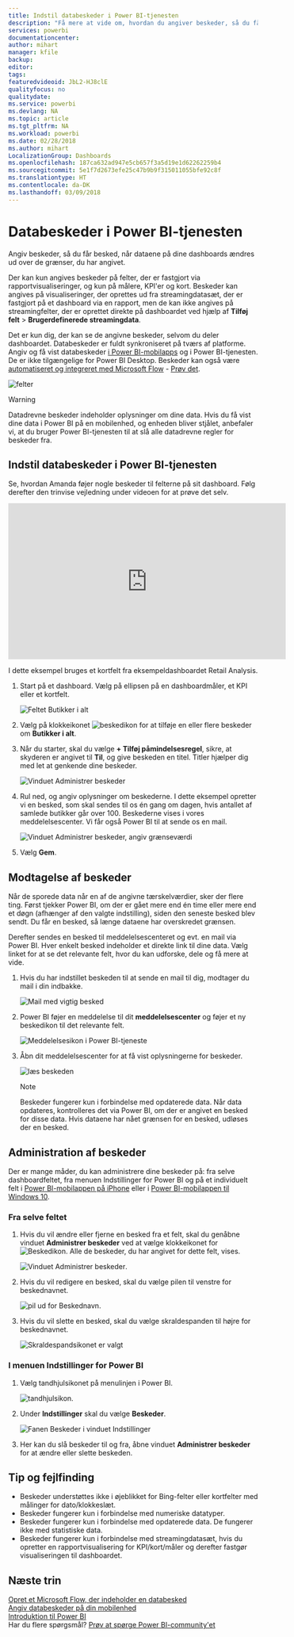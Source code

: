 ```yaml
---
title: Indstil databeskeder i Power BI-tjenesten
description: "Få mere at vide om, hvordan du angiver beskeder, så du får besked, når dataene på dine dashboards ændres ud over de grænser, du har angivet i Microsoft Power BI-tjenesten."
services: powerbi
documentationcenter: 
author: mihart
manager: kfile
backup: 
editor: 
tags: 
featuredvideoid: JbL2-HJ8clE
qualityfocus: no
qualitydate: 
ms.service: powerbi
ms.devlang: NA
ms.topic: article
ms.tgt_pltfrm: NA
ms.workload: powerbi
ms.date: 02/28/2018
ms.author: mihart
LocalizationGroup: Dashboards
ms.openlocfilehash: 187ca632ad947e5cb657f3a5d19e1d62262259b4
ms.sourcegitcommit: 5e1f7d2673efe25c47b9b9f315011055bfe92c8f
ms.translationtype: HT
ms.contentlocale: da-DK
ms.lasthandoff: 03/09/2018
---
```

# <a name="data-alerts-in-power-bi-service"></a>Databeskeder i Power BI-tjenesten
Angiv beskeder, så du får besked, når dataene på dine dashboards ændres ud over de grænser, du har angivet. 

Der kan kun angives beskeder på felter, der er fastgjort via rapportvisualiseringer, og kun på målere, KPI'er og kort. Beskeder kan angives på visualiseringer, der oprettes ud fra streamingdatasæt, der er fastgjort på et dashboard via en rapport, men de kan ikke angives på streamingfelter, der er oprettet direkte på dashboardet ved hjælp af **Tilføj felt** > **Brugerdefinerede streamingdata**. 

Det er kun dig, der kan se de angivne beskeder, selvom du deler dashboardet. Databeskeder er fuldt synkroniseret på tværs af platforme. Angiv og få vist databeskeder [i Power BI-mobilapps](mobile-set-data-alerts-in-the-mobile-apps.md) og i Power BI-tjenesten. De er ikke tilgængelige for Power BI Desktop. Beskeder kan også være [automatiseret og integreret med Microsoft Flow](https://flow.microsoft.com) - [Prøv det](service-flow-integration.md).

![felter](media/service-set-data-alerts/powerbi-alert-types-new.png)

> [!WARNING]
> Datadrevne beskeder indeholder oplysninger om dine data. Hvis du få vist dine data i Power BI på en mobilenhed, og enheden bliver stjålet, anbefaler vi, at du bruger Power BI-tjenesten til at slå alle datadrevne regler for beskeder fra.
> 
> 

## <a name="set-data-alerts-in-power-bi-service"></a>Indstil databeskeder i Power BI-tjenesten
Se, hvordan Amanda føjer nogle beskeder til felterne på sit dashboard. Følg derefter den trinvise vejledning under videoen for at prøve det selv.

<iframe width="560" height="315" src="https://www.youtube.com/embed/JbL2-HJ8clE" frameborder="0" allowfullscreen></iframe>

I dette eksempel bruges et kortfelt fra eksempeldashboardet Retail Analysis.

1. Start på et dashboard. Vælg på ellipsen på en dashboardmåler, et KPI eller et kortfelt.
   
   ![Feltet Butikker i alt](media/service-set-data-alerts/powerbi-card.png)
2. Vælg på klokkeikonet ![beskedikon](media/service-set-data-alerts/power-bi-bell-icon.png) for at tilføje en eller flere beskeder om **Butikker i alt**.
   
1. Når du starter, skal du vælge **+ Tilføj påmindelsesregel**, sikre, at skyderen er angivet til **Til**, og give beskeden en titel. Titler hjælper dig med let at genkende dine beskeder.
   
   ![Vinduet Administrer beskeder](media/service-set-data-alerts/powerbi-alert-title.png)
4. Rul ned, og angiv oplysninger om beskederne.  I dette eksempel opretter vi en besked, som skal sendes til os én gang om dagen, hvis antallet af samlede butikker går over 100. Beskederne vises i vores meddelelsescenter. Vi får også Power BI til at sende os en mail.
   
   ![Vinduet Administrer beskeder, angiv grænseværdi](media/service-set-data-alerts/power-bi-set-alert-details.png)
5. Vælg **Gem**.

## <a name="receiving-alerts"></a>Modtagelse af beskeder
Når de sporede data når en af de angivne tærskelværdier, sker der flere ting. Først tjekker Power BI, om der er gået mere end én time eller mere end et døgn (afhænger af den valgte indstilling), siden den seneste besked blev sendt. Du får en besked, så længe dataene har overskredet grænsen.

Derefter sendes en besked til meddelelsescenteret og evt. en mail via Power BI. Hver enkelt besked indeholder et direkte link til dine data. Vælg linket for at se det relevante felt, hvor du kan udforske, dele og få mere at vide.  

1. Hvis du har indstillet beskeden til at sende en mail til dig, modtager du mail i din indbakke.
   
   ![Mail med vigtig besked](media/service-set-data-alerts/powerbi-alerts-email.png)
2. Power BI føjer en meddelelse til dit **meddelelsescenter** og føjer et ny beskedikon til det relevante felt.
   
   ![Meddelelsesikon i Power BI-tjeneste](media/service-set-data-alerts/powerbi-alert-notifications.png)
3. Åbn dit meddelelsescenter for at få vist oplysningerne for beskeder.
   
    ![læs beskeden](media/service-set-data-alerts/powerbi-alert-notfication.png)
   
   > [!NOTE]
   > Beskeder fungerer kun i forbindelse med opdaterede data. Når data opdateres, kontrolleres det via Power BI, om der er angivet en besked for disse data. Hvis dataene har nået grænsen for en besked, udløses der en besked.
   > 
   > 

## <a name="managing-alerts"></a>Administration af beskeder
Der er mange måder, du kan administrere dine beskeder på: fra selve dashboardfeltet, fra menuen Indstillinger for Power BI og på et individuelt felt i [Power BI-mobilappen på iPhone](mobile-set-data-alerts-in-the-mobile-apps.md) eller i [Power BI-mobilappen til Windows 10](mobile-set-data-alerts-in-the-mobile-apps.md).

### <a name="from-the-tile-itself"></a>Fra selve feltet
1. Hvis du vil ændre eller fjerne en besked fra et felt, skal du genåbne vinduet **Administrer beskeder** ved at vælge klokkeikonet for ![Beskedikon](media/service-set-data-alerts/power-bi-bell-icon.png). Alle de beskeder, du har angivet for dette felt, vises.
   
    ![Vinduet Administrer beskeder](media/service-set-data-alerts/powerbi-see-alerts.png).
2. Hvis du vil redigere en besked, skal du vælge pilen til venstre for beskednavnet.
   
    ![pil ud for Beskednavn](media/service-set-data-alerts/powerbi-see-alerts-arrow.png).
3. Hvis du vil slette en besked, skal du vælge skraldespanden til højre for beskednavnet.
   
      ![Skraldespandsikonet er valgt](media/service-set-data-alerts/powerbi-see-alerts-delete.png)

### <a name="from-the-power-bi-settings-menu"></a>I menuen Indstillinger for Power BI
1. Vælg tandhjulsikonet på menulinjen i Power BI.
   
    ![tandhjulsikon](media/service-set-data-alerts/powerbi-gear-icon.png).
2. Under **Indstillinger** skal du vælge **Beskeder**.
   
    ![Fanen Beskeder i vinduet Indstillinger](media/service-set-data-alerts/powerbi-alert-settings.png)
3. Her kan du slå beskeder til og fra, åbne vinduet **Administrer beskeder** for at ændre eller slette beskeden.

## <a name="tips-and-troubleshooting"></a>Tip og fejlfinding
* Beskeder understøttes ikke i øjeblikket for Bing-felter eller kortfelter med målinger for dato/klokkeslæt.
* Beskeder fungerer kun i forbindelse med numeriske datatyper.
* Beskeder fungerer kun i forbindelse med opdaterede data. De fungerer ikke med statistiske data.
* Beskeder fungerer kun i forbindelse med streamingdatasæt, hvis du opretter en rapportvisualisering for KPI/kort/måler og derefter fastgør visualiseringen til dashboardet.

## <a name="next-steps"></a>Næste trin
[Opret et Microsoft Flow, der indeholder en databesked](service-flow-integration.md)    
[Angiv databeskeder på din mobilenhed](mobile-set-data-alerts-in-the-mobile-apps.md)    
[Introduktion til Power BI](service-get-started.md)    
Har du flere spørgsmål? [Prøv at spørge Power BI-community'et](http://community.powerbi.com/)

